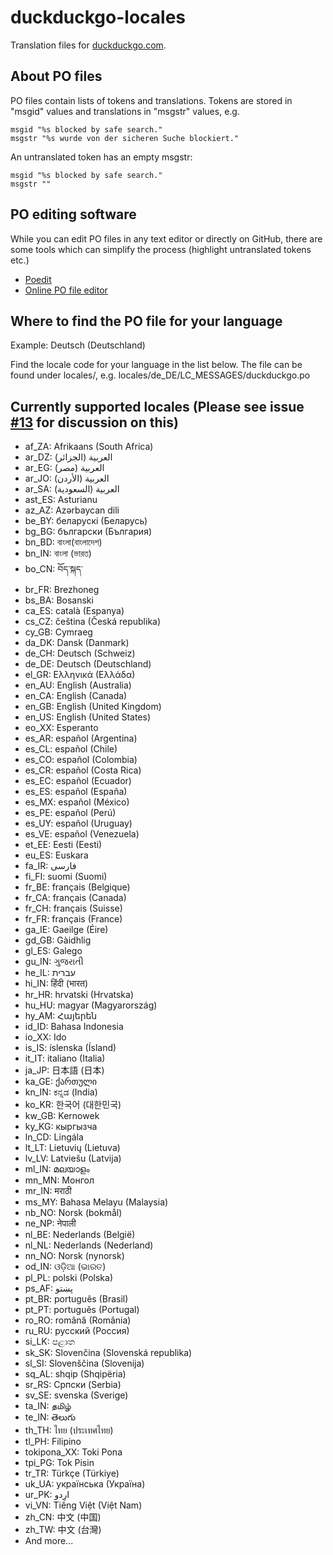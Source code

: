 # duckduckgo-locales

Translation files for [duckduckgo.com](https://duckduckgo.com/).

## About PO files

PO files contain lists of tokens and translations. Tokens are stored in "msgid" values and translations in "msgstr" values, e.g.

```PO
msgid "%s blocked by safe search."
msgstr "%s wurde von der sicheren Suche blockiert."
```

An untranslated token has an empty msgstr:

```PO
msgid "%s blocked by safe search."
msgstr ""
```

## PO editing software

While you can edit PO files in any text editor or directly on GitHub, there are some tools which can simplify the process (highlight untranslated tokens etc.)

- [Poedit](https://poedit.net/)
- [Online PO file editor](https://localise.biz/free/poeditor)

## Where to find the PO file for your language

Example: Deutsch (Deutschland)

Find the locale code for your language in the list below. The file can be found under locales/, e.g. locales/de_DE/LC_MESSAGES/duckduckgo.po

## Currently supported locales (Please see issue [#13](https://github.com/duckduckgo/duckduckgo-locales/issues/13) for discussion on this)

- af_ZA: Afrikaans (South Africa)
- ar_DZ: العربية (الجزائر)
- ar_EG: العربية (مصر)
- ar_JO: العربية (الأردن)
- ar_SA: العربية (السعودية)
- ast_ES: Asturianu
- az_AZ: Azərbaycan dili
- be_BY: беларускі (Беларусь)
- bg_BG: български (България)
- bn_BD: বাংলা(বাংলাদেশ)
- bn_IN: বাংলা (ভারত)
- bo_CN: བོད་སྐད་
- br_FR: Brezhoneg
- bs_BA: Bosanski
- ca_ES: català (Espanya)
- cs_CZ: čeština (Česká republika)
- cy_GB: Cymraeg
- da_DK: Dansk (Danmark)
- de_CH: Deutsch (Schweiz)
- de_DE: Deutsch (Deutschland)
- el_GR: Ελληνικά (Ελλάδα)
- en_AU: English (Australia)
- en_CA: English (Canada)
- en_GB: English (United Kingdom)
- en_US: English (United States)
- eo_XX: Esperanto
- es_AR: español (Argentina)
- es_CL: español (Chile)
- es_CO: español (Colombia)
- es_CR: español (Costa Rica)
- es_EC: español (Ecuador)
- es_ES: español (España)
- es_MX: español (México)
- es_PE: español (Perú)
- es_UY: español (Uruguay)
- es_VE: español (Venezuela)
- et_EE: Eesti (Eesti)
- eu_ES: Euskara
- fa_IR: فارسی
- fi_FI: suomi (Suomi)
- fr_BE: français (Belgique)
- fr_CA: français (Canada)
- fr_CH: français (Suisse)
- fr_FR: français (France)
- ga_IE: Gaeilge (Éire)
- gd_GB: Gàidhlig
- gl_ES: Galego
- gu_IN: ગુજરાતી
- he_IL: עברית‏
- hi_IN: हिंदी (भारत)
- hr_HR: hrvatski (Hrvatska)
- hu_HU: magyar (Magyarország)
- hy_AM: Հայերեն
- id_ID: Bahasa Indonesia
- io_XX: Ido
- is_IS: íslenska (Ísland)
- it_IT: italiano (Italia)
- ja_JP: 日本語 (日本)
- ka_GE: ქართული
- kn_IN: ಕನ್ನಡ (India)
- ko_KR: 한국어 (대한민국)
- kw_GB: Kernowek
- ky_KG: кыргызча
- ln_CD: Lingála
- lt_LT: Lietuvių (Lietuva)
- lv_LV: Latviešu (Latvija)
- ml_IN: മലയാളം
- mn_MN: Монгол
- mr_IN: मराठी
- ms_MY: Bahasa Melayu (Malaysia)
- nb_NO: Norsk (bokmål)
- ne_NP: नेपाली
- nl_BE: Nederlands (België)
- nl_NL: Nederlands (Nederland)
- nn_NO: Norsk (nynorsk)
- od_IN: ଓଡ଼ିଆ (ଭାରତ)
- pl_PL: polski (Polska)
- ps_AF: پښتو
- pt_BR: português (Brasil)
- pt_PT: português (Portugal)
- ro_RO: română (România)
- ru_RU: русский (Россия)
- si_LK: පළාත
- sk_SK: Slovenčina (Slovenská republika)
- sl_SI: Slovenščina (Slovenija)
- sq_AL: shqip (Shqipëria)
- sr_RS: Српски (Serbia)
- sv_SE: svenska (Sverige)
- ta_IN: தமிழ்
- te_IN: తెలుగు
- th_TH: ไทย (ประเทศไทย)
- tl_PH: Filipino
- tokipona_XX: Toki Pona
- tpi_PG: Tok Pisin
- tr_TR: Türkçe (Türkiye)
- uk_UA: українська (Україна)
- ur_PK: اردو
- vi_VN: Tiếng Việt (Việt Nam)
- zh_CN: 中文 (中国)
- zh_TW: 中文 (台灣)
- And more...
